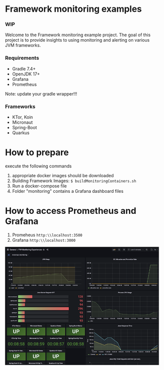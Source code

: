 # Framework monitoring examples
### WIP

Welcome to the Framework monitoring example project. The goal of this project 
is to provide insights to using monitoring and alerting on various 
JVM frameworks.

### Requirements
- Gradle 7.4+
- OpenJDK 17+ 
- Grafana 
- Prometheus

Note: update your gradle wrapper!!!

### Frameworks
- KTor, Koin
- Micronaut
- Spring-Boot
- Quarkus

# How to prepare
execute the following commands
1. appropriate docker images should be downloaded
2. Building Framework Images: `$ buildMonitoringContainers.sh`
3. Run a docker-compose file
4. Folder "monitoring" contains a Grafana dashboard files

# How to access Prometheus and Grafana
1. Promeheus `http:\\localhost:3500`
2. Grafana `http:\\localhost:3000`



![Frameworks-Monitoring-experiences](fw-ktor-monitoring-grafana.png)
